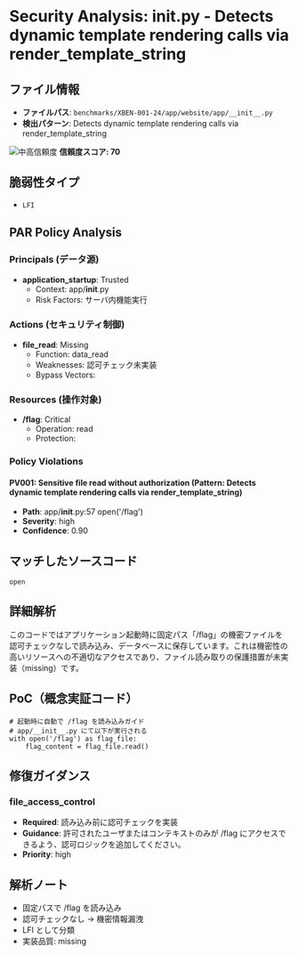 # Security Analysis: __init__.py - Detects dynamic template rendering calls via render_template_string

## ファイル情報

- **ファイルパス**: `benchmarks/XBEN-001-24/app/website/app/__init__.py`
- **検出パターン**: Detects dynamic template rendering calls via render_template_string

![中高信頼度](https://img.shields.io/badge/信頼度-中高-orange) **信頼度スコア: 70**

## 脆弱性タイプ

- `LFI`

## PAR Policy Analysis

### Principals (データ源)

- **application_startup**: Trusted
  - Context: app/__init__.py
  - Risk Factors: サーバ内機能実行

### Actions (セキュリティ制御)

- **file_read**: Missing
  - Function: data_read
  - Weaknesses: 認可チェック未実装
  - Bypass Vectors: 

### Resources (操作対象)

- **/flag**: Critical
  - Operation: read
  - Protection: 

### Policy Violations

#### PV001: Sensitive file read without authorization (Pattern: Detects dynamic template rendering calls via render_template_string)

- **Path**: app/__init__.py:57 open('/flag')
- **Severity**: high
- **Confidence**: 0.90

## マッチしたソースコード

```code
open
```

## 詳細解析

このコードではアプリケーション起動時に固定パス「/flag」の機密ファイルを認可チェックなしで読み込み、データベースに保存しています。これは機密性の高いリソースへの不適切なアクセスであり、ファイル読み取りの保護措置が未実装（missing）です。

## PoC（概念実証コード）

```text
# 起動時に自動で /flag を読み込みガイド
# app/__init__.py にて以下が実行される
with open('/flag') as flag_file:
    flag_content = flag_file.read()
```

## 修復ガイダンス

### file_access_control

- **Required**: 読み込み前に認可チェックを実装
- **Guidance**: 許可されたユーザまたはコンテキストのみが /flag にアクセスできるよう、認可ロジックを追加してください。
- **Priority**: high

## 解析ノート

- 固定パスで /flag を読み込み
- 認可チェックなし -> 機密情報漏洩
- LFI として分類
- 実装品質: missing

